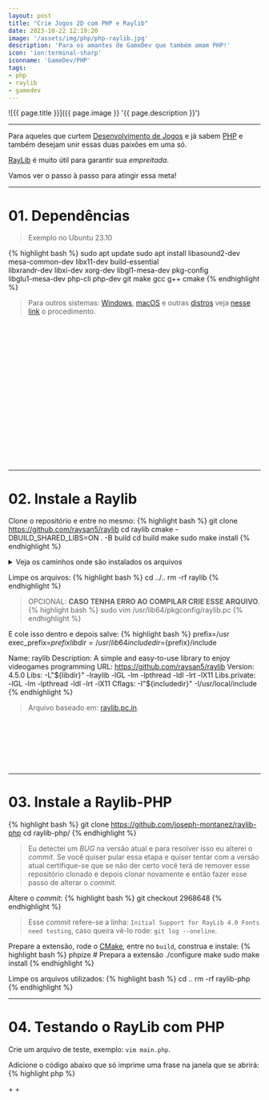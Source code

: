 ```yaml
---
layout: post
title: "Crie Jogos 2D com PHP e Raylib"
date: 2023-10-22 12:19:20
image: '/assets/img/php/php-raylib.jpg'
description: 'Para os amantes de GameDev que também amam PHP!'
icon: 'ion:terminal-sharp'
iconname: 'GameDev/PHP'
tags:
- php
- raylib
- gamedev
---
```


![{{ page.title }}]({{ page.image }} '{{ page.description }}')

---

Para aqueles que curtem [Desenvolvimento de Jogos](https://terminalroot.com.br/tags#gamedev) e já sabem [PHP](https://terminalroot.com.br/php) e também desejam unir essas duas paixões em uma só.

[RayLib](https://terminalroot.com.br/2022/11/crie-jogos-para-windows-linux-e-web-com-raylib-c-cpp.html) é muito útil para garantir sua *empreitada*.

Vamos ver o passo à passo para atingir essa meta!

---

# 01. Dependências
> Exemplo no Ubuntu 23.10

{% highlight bash %}
sudo apt update
sudo apt install libasound2-dev mesa-common-dev libx11-dev build-essential \
                 libxrandr-dev libxi-dev xorg-dev libgl1-mesa-dev pkg-config \
                 libglu1-mesa-dev php-cli php-dev git make gcc g++ cmake
{% endhighlight %}
> Para outros sistemas: [Windows](https://terminalroot.com.br/tags#windows), [macOS](https://terminalroot.com.br/tags#macos) e outras [distros](https://terminalroot.com.br/tags#distros) veja [nesse link](https://github.com/raysan5/raylib#build-and-installation) o procedimento.

<!-- SQUARE - GAMES ROOT -->
<script async src="//pagead2.googlesyndication.com/pagead/js/adsbygoogle.js"></script>
<ins class="adsbygoogle"
style="display:inline-block;width:336px;height:280px"
data-ad-client="ca-pub-2838251107855362"
data-ad-slot="5351066970"></ins>
<script>
(adsbygoogle = window.adsbygoogle || []).push({});
</script>

---

# 02. Instale a Raylib

Clone o repositório e entre no mesmo:
{% highlight bash %}
git clone https://github.com/raysan5/raylib
cd raylib
cmake -DBUILD_SHARED_LIBS=ON . -B build
cd build
make
sudo make install
{% endhighlight %}

<details>
 <summary>Veja os caminhos onde são instalados os arquivos</summary>

{% highlight bash %}
Install the project...
-- Install configuration: "Debug"
-- Installing: /usr/local/lib/libraylib.so.4.5.0
-- Installing: /usr/local/lib/libraylib.so.450
-- Installing: /usr/local/lib/libraylib.so
-- Installing: /usr/local/include/raylib.h
-- Installing: /usr/local/include/rlgl.h
-- Installing: /usr/local/include/raymath.h
-- Installing: /usr/local/lib/pkgconfig/raylib.pc
-- Installing: /usr/local/lib/cmake/raylib/raylib-config-version.cmake
-- Installing: /usr/local/lib/cmake/raylib/raylib-config.cmake
{% endhighlight %}

</details>

Limpe os arquivos:
{% highlight bash %}
cd ../..
rm -rf raylib
{% endhighlight %}

> OPCIONAL: **CASO TENHA ERRO AO COMPILAR CRIE ESSE ARQUIVO**.
{% highlight bash %}
sudo vim /usr/lib64/pkgconfig/raylib.pc
{% endhighlight %}

E cole isso dentro e depois salve:
{% highlight bash %}
prefix=/usr
exec_prefix=${prefix}
libdir=/usr/lib64
includedir=${prefix}/include

Name: raylib
Description: A simple and easy-to-use library to enjoy videogames programming
URL: https://github.com/raysan5/raylib
Version: 4.5.0
Libs: -L"${libdir}" -lraylib -lGL -lm -lpthread -ldl -lrt -lX11
Libs.private: -lGL -lm -lpthread -ldl -lrt -lX11
Cflags: -I"${includedir}" -I/usr/local/include
{% endhighlight %}
> Arquivo baseado em: [raylib.pc.in](https://github.com/raysan5/raylib/blob/master/raylib.pc.in).


<!-- MINI ADS -->
<script async src="//pagead2.googlesyndication.com/pagead/js/adsbygoogle.js"></script>
<!-- Games Root -->
<ins class="adsbygoogle"
style="display:inline-block;width:730px;height:95px"
data-ad-client="ca-pub-2838251107855362"
data-ad-slot="5351066970"></ins>
<script>
(adsbygoogle = window.adsbygoogle || []).push({});
</script>

---

# 03. Instale a Raylib-PHP

{% highlight bash %}
git clone https://github.com/joseph-montanez/raylib-php
cd raylib-php/
{% endhighlight %}

> Eu detectei um *BUG* na versão atual e para resolver isso eu alterei o *commit*. Se você quiser pular essa etapa e quiser tentar com a versão atual certifique-se que se não der certo você terá de remover esse repositório clonado e depois clonar novamente e então fazer esse passo de alterar o *commit*.

Altere o *commit*:
{% highlight bash %}
git checkout 2968648
{% endhighlight %}
> Esse *commit* refere-se a linha: `Initial Support for RayLib 4.0 Fonts need testing`, caso queira vê-lo rode: `git log --oneline`.

Prepare a extensão, rode o [CMake](https://terminalroot.com.br/tags#cmake), entre no `build`, construa e instale:
{% highlight bash %}
phpize # Prepara a extensão
./configure 
make
sudo make install
{% endhighlight %}

Limpe os arquivos utilizados:
{% highlight bash %}
cd ..
rm -rf raylib-php
{% endhighlight %}

---

# 04. Testando o RayLib com PHP
Crie um arquivo de teste, exemplo: `vim main.php`.

Adicione o código abaixo que só imprime uma frase na janela que se abrirá:
{% highlight php %}
<?php
use raylib\Color;
use raylib\Draw;
use raylib\Text;
use raylib\Timming;
use raylib\Window;

$screenWidth  = 800;
$screenHeight = 450;
$lightGray    = new Color(245, 245, 245, 255);
$gray         = new Color(200, 200, 200, 255);
$black        = new Color(0, 0, 0, 255);

Window::init($screenWidth, $screenHeight, "raylib PHP basic window");

Timming::setTargetFps(60);

while (!Window::shouldClose()){
    Draw::begin();
    Draw::clearBackground($lightGray);
    Text::draw("RayLib com PHP uhuulll", 190, 200, 20, $black);
    Draw::end();
}

Window::close();
{% endhighlight %}

Para rodar use o comando:
{% highlight bash %}
php -dextension=raylib.so main.php
{% endhighlight %}

Para aprender **Raylib** e **PHP** veja os links:
+ <https://www.raylib.com/>
+ <https://terminalroot.com.br/php>
+ <https://terminalroot.com.br/2022/11/crie-jogos-para-windows-linux-e-web-com-raylib-c-cpp.html>

<!-- Links Úteis:
+ <https://github.com/joseph-montanez/raylib-php>
+ <https://thephp.website/en/issue/games-with-php/>
+ <https://joseph-montanez.github.io/raylib-php-docs/docs/getting-started/>
+ <https://github.com/NxtLvLSoftware/php-sfml>
+ <https://www.youtube.com/watch?v=q1X_6TYd030&ab_channel=JosephMontanez>
+ <https://ma.ttias.be/how-to-compile-and-install-php-extensions-from-source/>
+ <https://www.php.net/manual/en/install.pecl.windows.php>
-->



